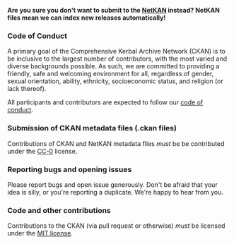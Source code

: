 **Are you sure you don't want to submit to the [NetKAN](https://github.com/KSP-CKAN/NetKAN) instead? NetKAN files mean we can index new releases automatically!**

### Code of Conduct

A primary goal of the Comprehensive Kerbal Archive Network (CKAN) is to be inclusive to the largest number of contributors, with the most varied and diverse backgrounds possible. As such, we are committed to providing a friendly, safe and welcoming environment for all, regardless of gender, sexual orientation, ability, ethnicity, socioeconomic status, and religion (or lack thereof).

All participants and contributors are expected to follow our
[code of conduct](https://github.com/KSP-CKAN/CKAN/wiki/Code-of-Conduct).

### Submission of CKAN metadata files (.ckan files)

Contributions of CKAN and NetKAN metadata files *must* be be contributed under the
[CC-0](http://creativecommons.org/publicdomain/zero/1.0/) license.

### Reporting bugs and opening issues

Please report bugs and open issue generously. Don't be afraid that your idea is silly, or you're reporting a duplicate. We're happy to hear from you.

### Code and other contributions

Contributions to the CKAN (via pull request or otherwise) *must* be
licensed under the [MIT license](LICENSE.md).
